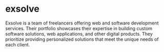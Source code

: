 # exsolve
Exsolve is a team of freelancers offering web and software development services. Their portfolio showcases their expertise in building custom software solutions, web applications, and other digital products. They prioritize providing personalized solutions that meet the unique needs of each client.
